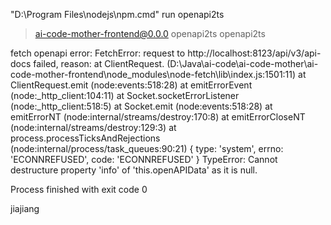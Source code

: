 "D:\Program Files\nodejs\npm.cmd" run openapi2ts

> ai-code-mother-frontend@0.0.0 openapi2ts
> openapi2ts

fetch openapi error: FetchError: request to http://localhost:8123/api/v3/api-docs failed, reason:
at ClientRequest.<anonymous> (D:\Java\ai-code\ai-code-mother\ai-code-mother-frontend\node_modules\node-fetch\lib\index.js:1501:11)
at ClientRequest.emit (node:events:518:28)
at emitErrorEvent (node:_http_client:104:11)
at Socket.socketErrorListener (node:_http_client:518:5)
at Socket.emit (node:events:518:28)
at emitErrorNT (node:internal/streams/destroy:170:8)
at emitErrorCloseNT (node:internal/streams/destroy:129:3)
at process.processTicksAndRejections (node:internal/process/task_queues:90:21) {
type: 'system',
errno: 'ECONNREFUSED',
code: 'ECONNREFUSED'
}
TypeError: Cannot destructure property 'info' of 'this.openAPIData' as it is null.

Process finished with exit code 0


jiajiang